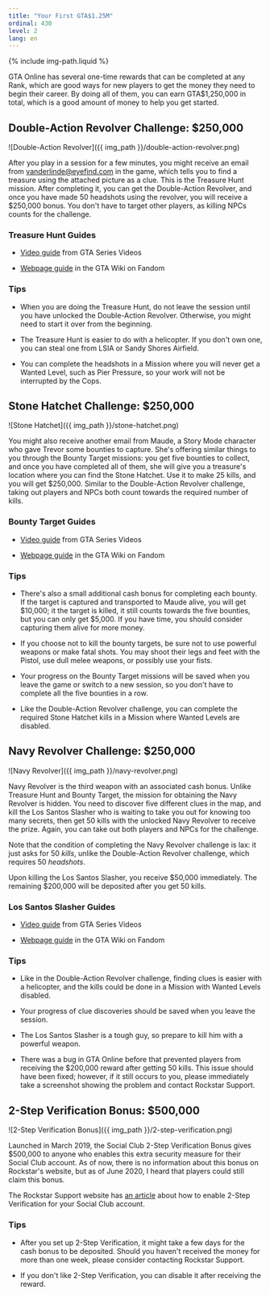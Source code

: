 ```yaml
---
title: "Your First GTA$1.25M"
ordinal: 430
level: 2
lang: en
---
```

{% include img-path.liquid %}

GTA Online has several one-time rewards that can be completed at any Rank,
which are good ways for new players to get the money they need to begin their
career. By doing all of them, you can earn GTA$1,250,000 in total, which is a
good amount of money to help you get started.

## Double-Action Revolver Challenge: $250,000

![Double-Action Revolver]({{ img_path }}/double-action-revolver.png)

After you play in a session for a few minutes, you might receive an email from
vanderlinde@eyefind.com in the game, which tells you to find a treasure using
the attached picture as a clue. This is the Treasure Hunt mission. After
completing it, you can get the Double-Action Revolver, and once you have made
50 headshots using the revolver, you will receive a $250,000 bonus. You don't
have to target other players, as killing NPCs counts for the challenge.

### Treasure Hunt Guides

- [Video guide](https://www.youtube.com/watch?v=B4Qx9lG7EaI) from GTA Series
  Videos

- [Webpage guide](https://gta.fandom.com/wiki/Treasure_Hunt) in the GTA Wiki on
  Fandom

### Tips

- When you are doing the Treasure Hunt, do not leave the session until you have
  unlocked the Double-Action Revolver. Otherwise, you might need to start it
  over from the beginning.

- The Treasure Hunt is easier to do with a helicopter. If you don't own one,
  you can steal one from LSIA or Sandy Shores Airfield.

- You can complete the headshots in a Mission where you will never get a Wanted
  Level, such as Pier Pressure, so your work will not be interrupted by the
  Cops.

## Stone Hatchet Challenge: $250,000

![Stone Hatchet]({{ img_path }}/stone-hatchet.png)

You might also receive another email from Maude, a Story Mode character who
gave Trevor some bounties to capture. She's offering similar things to you
through the Bounty Target missions: you get five bounties to collect, and once
you have completed all of them, she will give you a treasure's location where
you can find the Stone Hatchet. Use it to make 25 kills, and you will get
$250,000. Similar to the Double-Action Revolver challenge, taking out players
and NPCs both count towards the required number of kills.

### Bounty Target Guides

- [Video guide](https://www.youtube.com/watch?v=BjYIP6zkhdU) from GTA Series
  Videos

- [Webpage guide](https://gta.fandom.com/wiki/Bounty_Target) in the GTA Wiki on
  Fandom

### Tips

- There's also a small additional cash bonus for completing each bounty. If the
  target is captured and transported to Maude alive, you will get $10,000; it
  the target is killed, it still counts towards the five bounties, but you can
  only get $5,000. If you have time, you should consider capturing them alive
  for more money.

- If you choose not to kill the bounty targets, be sure not to use powerful
  weapons or make fatal shots. You may shoot their
  legs and feet with the Pistol, use dull melee weapons, or possibly use your
  fists.

- Your progress on the Bounty Target missions will be saved when you leave the
  game or switch to a new session, so you don't have to complete all the five
  bounties in a row.

- Like the Double-Action Revolver challenge, you can complete the required
  Stone Hatchet kills in a Mission where Wanted Levels are disabled.

## Navy Revolver Challenge: $250,000

![Navy Revolver]({{ img_path }}/navy-revolver.png)

Navy Revolver is the third weapon with an associated cash bonus. Unlike
Treasure Hunt and Bounty Target, the mission for obtaining the Navy Revolver is
hidden. You need to discover five different clues in the map, and kill the Los
Santos Slasher who is waiting to take you out for knowing too many secrets,
then get 50 kills with the unlocked Navy Revolver to receive the prize. Again,
you can take out both players and NPCs for the challenge.

Note that the condition of completing the Navy Revolver challenge is lax: it
just asks for 50 *kills*, unlike the Double-Action Revolver challenge, which
requires 50 *headshots*.

Upon killing the Los Santos Slasher, you receive $50,000 immediately. The
remaining $200,000 will be deposited after you get 50 kills.

### Los Santos Slasher Guides

- [Video guide](https://www.youtube.com/watch?v=UCciluEhAdU) from GTA Series
  Videos

- [Webpage guide](https://gta.fandom.com/wiki/Los_Santos_Slasher) in the GTA
  Wiki on Fandom

### Tips

- Like in the Double-Action Revolver challenge, finding clues is easier with a
  helicopter, and the kills could be done in a Mission with Wanted Levels
  disabled.

- Your progress of clue discoveries should be saved when you leave the session.

- The Los Santos Slasher is a tough guy, so prepare to kill him with a powerful
  weapon.

- There was a bug in GTA Online before that prevented players from receiving
  the $200,000 reward after getting 50 kills. This issue should have been
  fixed; however, if it still occurs to you, please immediately take a
  screenshot showing the problem and contact Rockstar Support.

## 2-Step Verification Bonus: $500,000

![2-Step Verification Bonus]({{ img_path }}/2-step-verification.png)

Launched in March 2019, the Social Club 2-Step Verification Bonus gives
$500,000 to anyone who enables this extra security measure for their Social
Club account. As of now, there is no information about this bonus on Rockstar's
website, but as of June 2020, I heard that players could still claim this
bonus.

The Rockstar Support website has [an
article](https://support.rockstargames.com/articles/360000031747/Setting-Up-2-Step-Verification-with-Social-Club)
about how to enable 2-Step Verification for your Social Club account.

### Tips

- After you set up 2-Step Verification, it might take a few days for the cash
  bonus to be deposited. Should you haven't received the money for more than
  one week, please consider contacting Rockstar Support.

- If you don't like 2-Step Verification, you can disable it after receiving the
  reward.

